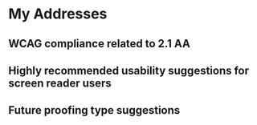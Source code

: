 # My Addresses
## WCAG compliance related to 2.1 AA
## Highly recommended usability suggestions for screen reader users
## Future proofing type suggestions
